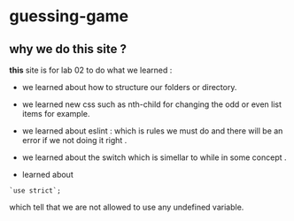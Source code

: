 # guessing-game
## why we do this site ? 

**this** site is for lab 02 to do what we learned : 
*    we learned about  how to structure our folders or directory.

* we learned new css such as nth-child for changing the odd or even list items for example. 

* we learned about eslint : which is rules we must do and there will be an error if we not doing it right .

* we learned about the switch which is simellar to while  in some concept .

* learned about
 
 ```
`use strict`;
``` 
which tell that we are not allowed to use any undefined variable.
